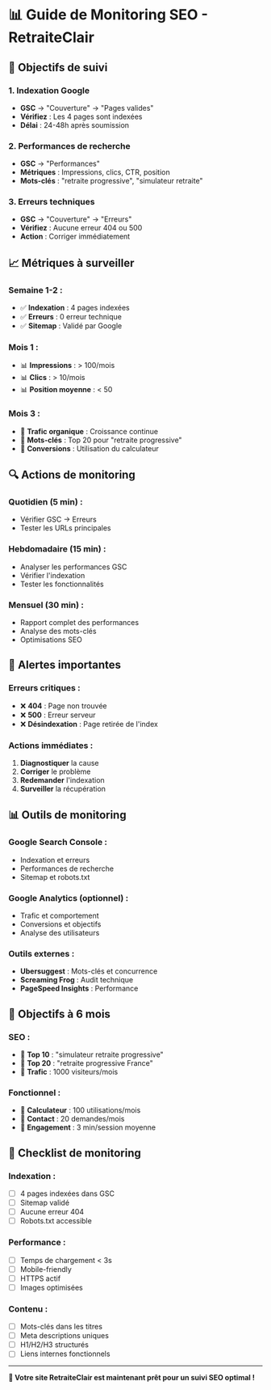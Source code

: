 # 📊 Guide de Monitoring SEO - RetraiteClair

## 🎯 **Objectifs de suivi**

### **1. Indexation Google**
- **GSC** → "Couverture" → "Pages valides"
- **Vérifiez** : Les 4 pages sont indexées
- **Délai** : 24-48h après soumission

### **2. Performances de recherche**
- **GSC** → "Performances"
- **Métriques** : Impressions, clics, CTR, position
- **Mots-clés** : "retraite progressive", "simulateur retraite"

### **3. Erreurs techniques**
- **GSC** → "Couverture" → "Erreurs"
- **Vérifiez** : Aucune erreur 404 ou 500
- **Action** : Corriger immédiatement

## 📈 **Métriques à surveiller**

### **Semaine 1-2 :**
- ✅ **Indexation** : 4 pages indexées
- ✅ **Erreurs** : 0 erreur technique
- ✅ **Sitemap** : Validé par Google

### **Mois 1 :**
- 📊 **Impressions** : > 100/mois
- 📊 **Clics** : > 10/mois
- 📊 **Position moyenne** : < 50

### **Mois 3 :**
- 🎯 **Trafic organique** : Croissance continue
- 🎯 **Mots-clés** : Top 20 pour "retraite progressive"
- 🎯 **Conversions** : Utilisation du calculateur

## 🔍 **Actions de monitoring**

### **Quotidien (5 min) :**
- Vérifier GSC → Erreurs
- Tester les URLs principales

### **Hebdomadaire (15 min) :**
- Analyser les performances GSC
- Vérifier l'indexation
- Tester les fonctionnalités

### **Mensuel (30 min) :**
- Rapport complet des performances
- Analyse des mots-clés
- Optimisations SEO

## 🚨 **Alertes importantes**

### **Erreurs critiques :**
- ❌ **404** : Page non trouvée
- ❌ **500** : Erreur serveur
- ❌ **Désindexation** : Page retirée de l'index

### **Actions immédiates :**
1. **Diagnostiquer** la cause
2. **Corriger** le problème
3. **Redemander** l'indexation
4. **Surveiller** la récupération

## 📊 **Outils de monitoring**

### **Google Search Console :**
- Indexation et erreurs
- Performances de recherche
- Sitemap et robots.txt

### **Google Analytics (optionnel) :**
- Trafic et comportement
- Conversions et objectifs
- Analyse des utilisateurs

### **Outils externes :**
- **Ubersuggest** : Mots-clés et concurrence
- **Screaming Frog** : Audit technique
- **PageSpeed Insights** : Performance

## 🎯 **Objectifs à 6 mois**

### **SEO :**
- 🎯 **Top 10** : "simulateur retraite progressive"
- 🎯 **Top 20** : "retraite progressive France"
- 🎯 **Trafic** : 1000 visiteurs/mois

### **Fonctionnel :**
- 🎯 **Calculateur** : 100 utilisations/mois
- 🎯 **Contact** : 20 demandes/mois
- 🎯 **Engagement** : 3 min/session moyenne

## 📝 **Checklist de monitoring**

### **Indexation :**
- [ ] 4 pages indexées dans GSC
- [ ] Sitemap validé
- [ ] Aucune erreur 404
- [ ] Robots.txt accessible

### **Performance :**
- [ ] Temps de chargement < 3s
- [ ] Mobile-friendly
- [ ] HTTPS actif
- [ ] Images optimisées

### **Contenu :**
- [ ] Mots-clés dans les titres
- [ ] Meta descriptions uniques
- [ ] H1/H2/H3 structurés
- [ ] Liens internes fonctionnels

---

**🎉 Votre site RetraiteClair est maintenant prêt pour un suivi SEO optimal !**




